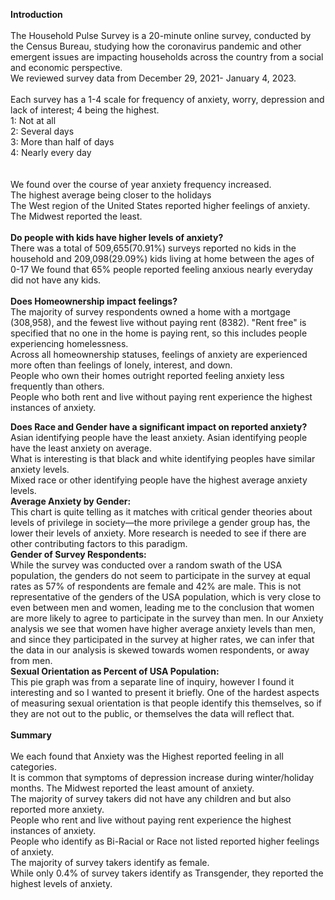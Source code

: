 **Introduction**<br /><br />
The Household Pulse Survey is a 20-minute online survey, conducted by the Census Bureau, studying how the coronavirus pandemic and other emergent issues are impacting households across the country from a social and economic perspective.<br />
We reviewed survey data from December 29, 2021- January 4, 2023.<br /><br />
Each survey has a 1-4 scale for frequency of anxiety, worry, depression and lack of interest; 4 being the highest. <br />
  1: Not at all<br />
  2: Several days<br />
  3: More than half of days<br />
  4: Nearly every day<br />
<br /><br />
We found over the course of year anxiety frequency increased.<br />
The highest average being closer to the holidays<br />
The West region of the United States reported higher feelings of anxiety.<br />
The Midwest reported the least.<br />
<br />
**Do people with kids have higher levels of anxiety?**<br />
There was a total of 509,655(70.91%) surveys reported no kids in the household and 209,098(29.09%) kids living at home between the ages of 0-17
We found that 65% people reported feeling anxious nearly everyday did not have any kids.
	<br /><br />
**Does Homeownership impact feelings?**<br />
The majority of survey respondents owned a home with a mortgage (308,958), and the fewest live without paying rent (8382). "Rent free" is specified that no one in the home is paying rent, so this includes people experiencing homelessness.<br />
Across all homeownership statuses, feelings of anxiety are experienced more often than feelings of lonely, interest, and down.<br />
People who own their homes outright reported feeling anxiety less frequently than others.<br />
People who both rent and live without paying rent experience the highest instances of anxiety.<br />

**Does Race and Gender have a significant impact on reported anxiety?**<br />
Asian identifying people have the least anxiety. Asian identifying people have the least anxiety on average. <br />
What is interesting is that black and white identifying peoples have similar anxiety levels. <br />
Mixed race or other identifying people have the highest average anxiety levels.<br />
**Average Anxiety by Gender:**<br />
This chart is quite telling as it matches with critical gender theories about levels of privilege in society—the more privilege a gender group has, the lower their levels of anxiety. More research is needed to see if there are other contributing factors to this paradigm. <br />
**Gender of Survey Respondents:**<br />
While the survey was conducted over a random swath of the USA population, the genders do not seem to participate in the survey at equal rates as 57% of respondents are female and 42% are male. This is not representative of the genders of the USA population, which is very close to even between men and women, leading me to the conclusion that women are more likely to agree to participate in the survey than men. In our Anxiety analysis we see that women have higher average anxiety levels than men, and since they participated in the survey at higher rates, we can infer that the data in our analysis is skewed towards women respondents, or away from men. <br />
**Sexual Orientation as Percent of USA Population:**<br />
This pie graph was from a separate line of inquiry, however I found it interesting and so I wanted to present it briefly. One of the hardest aspects of measuring sexual orientation is that people identify this themselves, so if they are not out to the public, or themselves the data will reflect that. 
<br />
<br />
**Summary**<br /><br />
We each found that Anxiety was the Highest reported feeling in all categories.<br /> 
It is common that symptoms of depression increase during winter/holiday months. The Midwest reported the least amount of anxiety.<br />
The majority of survey takers did not have any children and but also reported more anxiety. <br />
People who rent and live without paying rent experience the highest instances of anxiety.<br />
People who identify as Bi-Racial or Race not listed reported higher feelings of anxiety.<br />
The majority of survey takers identify as female.<br />
While only 0.4% of survey takers identify as Transgender, they reported the highest levels of anxiety. <br />
